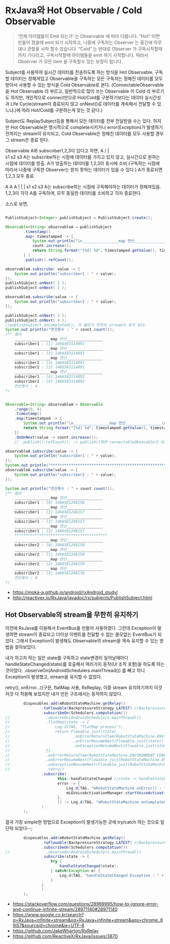 # RxJava와 Hot Observable / Cold Observable

> ‘언제 아이템들이 Emit 되는가’ 는 Observable 에 따라 다릅니다. “Hot” 이면 만들어 졌을때 emit 되기 시작하고, 나중에 구독하는 Observer 는 중간에 아무대나 관찰을 시작 할수 있습니다. “Cold” 는 반대로 Observer 가 구독시작할때까지 기다리고, 구독시작할때 아이템들을 emit 하기 시작합니다. 따라서 Observer 가 모든 item 을 구독할수 있는 보장이 됩니다.

Subject를 사용하여 실시간 데이터를 전송하도록 하는 방식을 Hot Observable, 구독할 데이터는 정해져있고 Observable을 구독하는 모든 구독자는 정해진 데이터를 모두 받아서 사용할 수 있는 방식을 Cold Observable로 본다.
(ConnectableObservable 을 Hot Observable 라 부르고, 일반적으로 많이 쓰는 Observable 이 Cold 라 부르기도 하지만, 개인적으로 connect만으로 Hot/Cold를 구분하기보다는 데이터 실시간성과 Life Cycle(stream이 종료되지 않고 onNext()로 데이터를 계속해서 전달할 수 있느냐.)에 따라 Hot/Cold를 구분하는게 맞는 것 같다.)

Subject도 ReplaySubject등을 통해서 모든 데이터를 전부 전달받을 수는 있다.
하지만 Hot Observable은 명시적으로 complete시키거나 error(Exception)가 발생하기 전까지는 stream이 유지되고,
Cold Observable은 정해진 데이터를 모두 사용할 경우 그 stream은 종료 된다.

Observable A와 subscriber1,2,3이 있다고 하면,
<Hot Observable>
    A
  / | \
s1  s2 s3
A는 subscribe하는 시점에 데이터를 가지고 있지 않고, 실시간으로 원하는 시점에 데이터를 방출.
A가 방출하는 데이터를 1,2,3이 동시에 소비 (구독하는 시점에 따라서 나중에 구독한 Observer는 받지 못하는 데이터가 있을 수 있다.)
A가 종료되면 1,2,3 모두 종료

<Cold Obervable>
  A  A  A
  |  |  |
  s1 s2 s3
A는 subscribe하는 시점에 구독해야하는 데이터가 정해져있음.
1,2,3이 각각 A를 구독하며, 모두 동일한 데이터를 소비하고 각자 종료한다.

소스로 보면,

<Hot Observable>

```java

PublishSubject<Integer> publishSubject = PublishSubject.create();

Observable<String> observableA = publishSubject
        .timestamp()
        .map( timestamped -> {
            System.out.println("\n________________map 연산________________\n");
            count.increase();
            return String.format("[%d] %d", timestamped.getValue(), timestamped.getTimestampMillis());
        } )
        .publish().refCount();

observableA.subscribe( value -> {
    System.out.println("subscriber1 : " + value);
});
publishSubject.onNext( 1 );
publishSubject.onNext( 2 );

observableA.subscribe(value -> {
    System.out.println("subscriber2 : " + value);
});

publishSubject.onNext( 3 );
publishSubject.onNext( 4 );
//publishSubject.onCompleted(); 가 불리기 전까지 stream이 유지 된다.
System.out.println("연산횟수 : " + count.count());
/** 결과
    ________________map 연산________________
    subscriber1 : [1] 1466583114891
    ________________map 연산________________
    subscriber1 : [2] 1466583114891
    ________________map 연산________________
    subscriber1 : [3] 1466583114891
    subscriber2 : [3] 1466583114891
    ________________map 연산________________
    subscriber1 : [4] 1466583114892
    subscriber2 : [4] 1466583114892
    연산횟수 : 4
*/

```

<Cold Observable>

```java

Observable<String> observableA = Observable
    .range(0, 4)
    .timestamp()
    .map(timestamped -> {
        System.out.println("\n________________map 연산________________\n");
        return String.format("[%d] %d", timestamped.getValue(), timestamped.getTimestampMillis());
    })
    .doOnNext(value -> count.increase());
    // .publish().refCount(); -> publish()하면 connectableObsavable이 되어 connect하기전까지 stream을 시작하지 않는다. refCount()하면 connect를 자동으로 해준다.

observableA.subscribe(value -> {
    System.out.println("subscriber1 : " + value);
});
System.out.println("*******************************************************");
observableA.subscribe(value -> {
    System.out.println("subscriber2 : " + value);
});

System.out.println("연산횟수 : " + count.count()); 
/** 결과
    ________________map 연산________________
    subscriber1 : [0] 1466581248156
    ________________map 연산________________
    subscriber1 : [1] 1466581248157
    ________________map 연산________________
    subscriber1 : [2] 1466581248157
    ________________map 연산________________
    subscriber1 : [3] 1466581248157
    *****************************************
    ________________map 연산________________
    subscriber2 : [0] 1466581248158
    ________________map 연산________________
    subscriber2 : [1] 1466581248158
    ________________map 연산________________
    subscriber2 : [2] 1466581248159
    ________________map 연산________________
    subscriber2 : [3] 1466581248159
    연산횟수 : 8
*/

```

- https://moka-a.github.io/android/rxAndroid_study/
- http://reactivex.io/RxJava/javadoc/rx/subjects/PublishSubject.html



## Hot Observable의 stream을 무한히 유지하기

이전에 RxJava를 이용해서 EventBus를 만들어 사용하였다.
그런데 Exception이 발생하면 stream이 종료되고 더이상 이벤트를 전달할 수 없는 쓸모없는 EventBus가 되었다.
그래서 Exception이 발생해도 Observable의 stream을 계속 유지할 수 있는 방법을 찾아보았다.

내가 하고자 하는 일은 state를 구독하고 state변경이 일어날때마다 handleStateChanged(state)를 호출해서 여러가지 동작(UI 조작 포함)을 하도록 하는 것이었다.
.observeOn(AndroidSchedulers.mainThread()) 를 빼고 하니 Exception이 발생했고, stream을 유지할 수 없었다.

retry(), onError...()구문, flatMap 사용, RxReplay, 이중 stream 유지하기까지 이것저것 다 적용해 보았지만 내가 만든 구조에서는 동작하지 않았다.

```java
        disposables.add(mRobotStateMachine.getRelay()
                .toFlowable(BackpressureStrategy.LATEST) //Backpressure처리를 위해 Observable을 Flowable로 변경
                .subscribeOn(Schedulers.computation())
//                .observeOn(AndroidSchedulers.mainThread())
//                .flatMap(state -> {
//                    Log.d(TAG, "flatMap process");
//                    return Flowable.just(state)
//                            .onErrorReturnItem(RobotStateMachine.ENVIRONMENT_CONCENTRATION_MODE)
//                            .onErrorResumeNext(Flowable.just(state))
//                            .onExceptionResumeNext(Flowable.just(state));
//                })
//                .onErrorReturnItem(RobotStateMachine.ENVIRONMENT_CONCENTRATION_MODE)
//                .onErrorResumeNext(Flowable.just(RobotStateMachine.ENVIRONMENT_CONCENTRATION_MODE))
//                .onExceptionResumeNext(Flowable.just(RobotStateMachine.ENVIRONMENT_CONCENTRATION_MODE))
//                .retry()
                .subscribe(
                       this::handleStateChanged //state -> handleStateChanged(state) 와 동일한 문법
                       error -> {
                           Log.d(TAG, "mRobotStateMachine onError() : " + error);
                           mLGVoiceActivationManager.startVoiceActivation();
                       },
                       () -> Log.d(TAG, "mRobotStateMachine onCompleted()")
                )
        );
```

결국 가장 simple한 방법으로 Exception이 발생가능한 곳에 try/catch 하는 것으로 일단락 되었다--;
```java
        disposables.add(mRobotStateMachine.getRelay()
                .toFlowable(BackpressureStrategy.LATEST) //Backpressure처리를 위해 Observable을 Flowable로 변경
                .subscribeOn(Schedulers.computation())
//                .observeOn(AndroidSchedulers.mainThread())
                .subscribe(state -> {
                    try {
                        handleStateChanged(state);
                    } catch(Exception e) {
                        Log.d(TAG, "handleStateChanged Exception : " + e);
                    }
                }
                )
        );
```

- https://stackoverflow.com/questions/28969995/how-to-ignore-error-and-continue-infinite-stream/28971140#28971140
- https://www.google.co.kr/search?q=RxJava+infinite+stream&oq=RxJava+infinite+stream&aqs=chrome..69i57&sourceid=chrome&ie=UTF-8
- https://github.com/JakeWharton/RxRelay
- https://github.com/ReactiveX/RxJava/issues/3870
